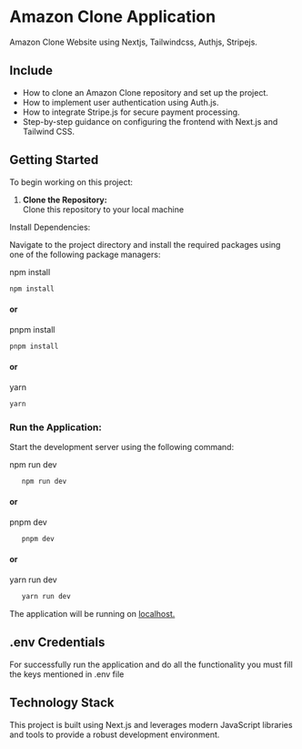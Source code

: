 # Amazon Clone Application

Amazon Clone Website using Nextjs, Tailwindcss, Authjs, Stripejs.

## Include
- How to clone an Amazon Clone repository and set up the project.
- How to implement user authentication using Auth.js.
- How to integrate Stripe.js for secure payment processing.
- Step-by-step guidance on configuring the frontend with Next.js and Tailwind CSS.

## Getting Started

To begin working on this project:

1. **Clone the Repository:**  
   Clone this repository to your local machine
   
Install Dependencies:

Navigate to the project directory and install the required packages using one of the following package managers:

npm install
   ```bash
   npm install
```
#### or
pnpm install
   ```bash
   pnpm install
```
#### or
yarn
   ```bash
   yarn
```

### Run the Application:
Start the development server using the following command:

npm run dev
   ```bash
      npm run dev
```
#### or
pnpm dev
   ```bash
      pnpm dev
```
#### or
yarn run dev
   ```bash
      yarn run dev
```
The application will be running on [localhost.](http://localhost:3000/)

## .env Credentials
For successfully run the application and do all the functionality you must fill the keys mentioned in .env file

## Technology Stack
This project is built using Next.js and leverages modern JavaScript libraries and tools to provide a robust development environment.


